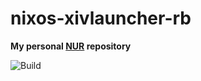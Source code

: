 # nixos-xivlauncher-rb

**My personal [NUR](https://github.com/nix-community/NUR) repository**

![Build](https://github.com/drakon64/nixos-xivlauncher-rb/workflows/Build/badge.svg)
